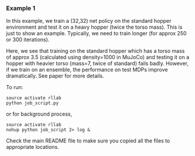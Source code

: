 ### Example 1
In this example, we train a (32,32) net policy on the standard hopper environment and test it on a heavy hopper (twice the torso mass). This is just to show an example. Typically, we need to train longer (for approx 250 or 300 iterations).

Here, we see that training on the standard hopper which has a torso mass of approx 3.5 (calculated using density=1000 in MuJoCo) and testing it on a hopper with heavier torso (mass=7, twice of standard) fails badly. However, if we train on an ensemble, the performance on test MDPs improve dramatically. See paper for more details.

To run:
```
source activate rllab
python job_script.py
```
or for background process,
```
source activate rllab
nohup python job_script 2> log &
```

Check the main README file to make sure you copied all the files to appropriate locations.

